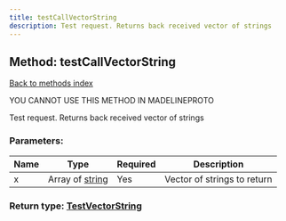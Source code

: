 ```yaml
---
title: testCallVectorString
description: Test request. Returns back received vector of strings
---
```

## Method: testCallVectorString  
[Back to methods index](index.md)


YOU CANNOT USE THIS METHOD IN MADELINEPROTO


Test request. Returns back received vector of strings

### Parameters:

| Name     |    Type       | Required | Description |
|----------|---------------|----------|-------------|
|x|Array of [string](../types/string.md) | Yes|Vector of strings to return|


### Return type: [TestVectorString](../types/TestVectorString.md)

